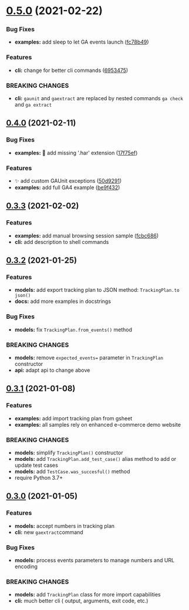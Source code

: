 # [0.5.0](https://github.com/engie-b2c-perf/ga-unit/compare/v0.4.0...v0.5.0) (2021-02-22)


### Bug Fixes

* **examples:** add sleep to let GA events launch ([fc78b49](https://github.com/engie-b2c-perf/ga-unit/commit/fc78b49812cc95994d487a14b7782571e806db91))


### Features

* **cli:** change for better cli commands ([6953475](https://github.com/engie-b2c-perf/ga-unit/commit/69534750786a69a6909eeae8133244a69d1d2207))


### BREAKING CHANGES

* **cli:** `gaunit` and `gaextract` are replaced by nested commands `ga check` and `ga extract`



## [0.4.0](https://github.com/engie-b2c-perf/ga-unit/compare/v0.3.3...v0.4.0) (2021-02-11)


### Bug Fixes

* **examples:** 🐛 add missing '.har' extension ([17f75ef](https://github.com/engie-b2c-perf/ga-unit/commit/17f75ef401f73545839357ff7244eda094cd73d4))


### Features

* ✨ add custom GAUnit exceptions ([50d9291](https://github.com/engie-b2c-perf/ga-unit/commit/50d9291b2c1ad596725c754696eb32ed73fcc341))
* **examples:** add full GA4 example ([be9f432](https://github.com/engie-b2c-perf/ga-unit/commit/be9f4320cb801ec56e3cf04c16b809205a2360af))



## [0.3.3](https://github.com/engie-b2c-perf/ga-unit/compare/v0.3.2...v0.3.3) (2021-02-02)


### Features

* **examples:** add manual browsing session sample ([fcbc686](https://github.com/engie-b2c-perf/ga-unit/commit/fcbc6862ccf53b089884afd6dc8be467e5b98ae0))
* **cli:** add description to shell commands



## [0.3.2](https://github.com/engie-b2c-perf/ga-unit/compare/v0.3.1...v0.3.2) (2021-01-25)


### Features

* **models:** add export tracking plan to JSON method: `TrackingPlan.to json()`
* **docs:** add more examples in docstrings

### Bug Fixes

* **models:** fix `TrackingPlan.from_events()` method

### BREAKING CHANGES

* **models:** remove `expected_events=` parameter in `TrackingPlan` constructor
* **api:** adapt api to change above



## [0.3.1](https://github.com/engie-b2c-perf/ga-unit/compare/v0.3.0...v0.3.1) (2021-01-08)

### Features

* **examples:** add import tracking plan from gsheet
* **examples:** all samples rely on enhanced e-commerce demo website

### BREAKING CHANGES

* **models:** simplify `TrackingPlan()` constructor
* **models:** add `TrackingPlan.add_test_case()` alias method to add or update test cases
* **models:** add `TestCase.was_succesful()` method
* require Python 3.7+



## [0.3.0](https://github.com/engie-b2c-perf/ga-unit/compare/v0.2.1...v0.3.0) (2021-01-05)

### Features

* **models:** accept numbers in tracking plan
* **cli:** new `gaextract`command

### Bug Fixes

* **models:** process events parameters to manage numbers and URL encoding

### BREAKING CHANGES

* **models:** add `TrackingPlan` class for more import capabilities
* **cli:** much better cli ( output, arguments, exit code, etc.)
